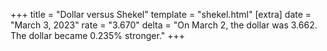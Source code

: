 +++
title = "Dollar versus Shekel"
template = "shekel.html"
[extra]
date = "March  3, 2023"
rate = "3.670"
delta = "On March  2, the dollar was 3.662. The dollar became 0.235% stronger."
+++
